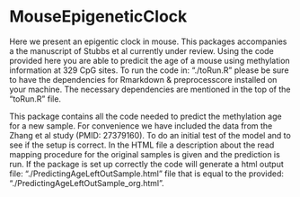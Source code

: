 # MouseEpigeneticClock
Here we present an epigentic clock in mouse. This packages accompanies a the manuscript of Stubbs et al currently under review. Using the code provided here you are able to predicit the age of a mouse using methylation information at  329 CpG sites. To run the code in: “./toRun.R” please be sure to have the dependencies for Rmarkdown & preprocesscore installed on your machine. The necessary dependencies are mentioned in the top of the “toRun.R” file. 

This package contains all the code needed to predict the methylation age for a new sample. For convenience we have included the data from the Zhang et al study (PMID: 27379160). To do an initial test of the model and to see if the setup is correct. In the HTML file a description about the read mapping procedure for the original samples is given and the prediction is run. If the package is set up correctly the code will generate a html output file: “./PredictingAgeLeftOutSample.html” file that is equal to the provided: “./PredictingAgeLeftOutSample_org.html”. 
